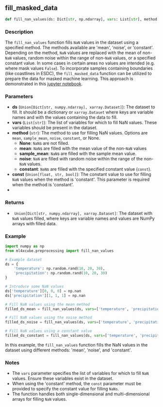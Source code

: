## fill_masked_data

```python
def fill_nan_values(ds: Dict[str, np.ndarray], vars: List[str], method: str = 'mean', const: Union[float, str, bool] = None) ->  Union[Dict[str, np.ndarray], xr.Dataset]
```

### Description
The `fill_nan_values` function fills `NaN` values in the dataset using a specified method. The methods available are 'mean', 'noise', or 'constant'. Depending on the method, `NaN` values are replaced with the mean of non-`NaN` values, random noise within the range of non-`NaN` values, or a specified constant value. 
In some cases in certain areas no values are intended (e.g. where mask values `False`). To incorporate samples containing boundaries (like coastlines in ESDC), the `fill_masked_data` function can be utilized to prepare the data for masked machine learning. This approach is demonstrated in this [jupyter notebook](../../examples/use_case_lst_at_pytorch_mlflow.ipynb).

### Parameters
- **ds** (`Union[Dict[str, numpy.ndarray], xarray.Dataset]`): The dataset to fill. It should be a dictionary or `xarray.Dataset` where keys are variable names and with the values containing the data to fill.
- **vars** (`List[str]`): The list of variables for which to fill NaN values. These variables should be present in the dataset.
- **method** (`str`): The method to use for filling NaN values. Options are `mean`, `sample_mean`, `noise`, `constant`, or None.
  - **None**: `NaN`s are not filled.
  - **mean**: `NaN`s are filled with the mean value of the non-`NaN` values
  - **sample_mean**: `NaN`s are filled with the sample mean value.
  - **noise**: `NaN` are filled with random noise within the range of the non-`NaN` values.
  - **constant**: `NaN`s are filled with the specified constant value (`const`).
- **const** (`Union[float, str, bool]`): The constant value to use for filling `NaN` values when the method is 'constant'. This parameter is required when the method is 'constant'.
- 
### Returns
- ` Union[Dict[str, numpy.ndarray], xarray.Dataset]`: The dataset with `NaN` values filled, where keys are variable names and values are NumPy arrays with filled data.

### Example

```python
import numpy as np
from ml4xcube.preprocessing import fill_nan_values

# Example dataset
ds = {
    'temperature': np.random.rand(10, 20, 30),
    'precipitation': np.random.rand(10, 20, 30)
}

# Introduce some NaN values
ds['temperature'][0, 0, 0] = np.nan
ds['precipitation'][1, 1, 1] = np.nan

# Fill NaN values using the mean method
filled_ds_mean = fill_nan_values(ds, vars=['temperature', 'precipitation'], method='mean')

# Fill NaN values using the noise method
filled_ds_noise = fill_nan_values(ds, vars=['temperature', 'precipitation'], method='noise')

# Fill NaN values using a constant value
filled_ds_constant = fill_nan_values(ds, vars=['temperature', 'precipitation'], method='constant', const=0.0)


```
In this example, the `fill_nan_values` function fills the NaN values in the dataset using different methods: 'mean', 'noise', and 'constant'.

### Notes
- The `vars` parameter specifies the list of variables for which to fill `NaN` values. Ensure these variables exist in the dataset.
- When using the 'constant' method, the `const` parameter must be provided to specify the constant value for filling `NaNs`.
- The function handles both single-dimensional and multi-dimensional arrays for filling `NaN` values.